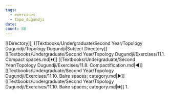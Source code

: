 ```yaml
---
tags:
  - exercises
  - topo_dugundji
date: 
count: 88
---
```

[[Directory]], [[Textbooks/Undergraduate/Second Year/Topology Dugundji/Topology Dugundji|Subject Directory]]
[[Textbooks/Undergraduate/Second Year/Topology Dugundji/Exercises/11.1. Compact spaces.md|🞀🞀]] [[Textbooks/Undergraduate/Second Year/Topology Dugundji/Exercises/11.8. Compactification.md|◀]] [[Textbooks/Undergraduate/Second Year/Topology Dugundji/Exercises/11.10. Baire spaces; category.md|▶]] [[Textbooks/Undergraduate/Second Year/Topology Dugundji/Exercises/11.10. Baire spaces; category.md|🞂🞂]]
1. 